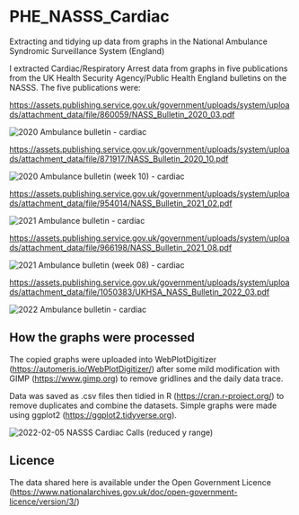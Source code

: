 # PHE_NASSS_Cardiac
Extracting and tidying up data from graphs in the National Ambulance Syndromic Surveillance System (England)

I extracted Cardiac/Respiratory Arrest data from graphs in five publications from the UK Health Security Agency/Public Health England bulletins on the NASSS.
The five publications were:

https://assets.publishing.service.gov.uk/government/uploads/system/uploads/attachment_data/file/860059/NASS_Bulletin_2020_03.pdf

![2020 Ambulance bulletin - cardiac](https://user-images.githubusercontent.com/82215025/152960810-58142619-45ba-41fd-b367-b6cc2e08cb79.png)

https://assets.publishing.service.gov.uk/government/uploads/system/uploads/attachment_data/file/871917/NASS_Bulletin_2020_10.pdf

![2020 Ambulance bulletin (week 10) - cardiac](https://user-images.githubusercontent.com/82215025/154716501-b31ddfe0-72cc-41ab-8c10-c75c50262cb9.png)

https://assets.publishing.service.gov.uk/government/uploads/system/uploads/attachment_data/file/954014/NASS_Bulletin_2021_02.pdf

![2021 Ambulance bulletin - cardiac](https://user-images.githubusercontent.com/82215025/152960850-46ec26b4-e659-4d33-ab98-0dc32be417f5.png)

https://assets.publishing.service.gov.uk/government/uploads/system/uploads/attachment_data/file/966198/NASS_Bulletin_2021_08.pdf

![2021 Ambulance bulletin (week 08) - cardiac](https://user-images.githubusercontent.com/82215025/154716791-53a1569b-601f-4774-97c1-48b5cf25ad12.png)

https://assets.publishing.service.gov.uk/government/uploads/system/uploads/attachment_data/file/1050383/UKHSA_NASS_Bulletin_2022_03.pdf

![2022 Ambulance bulletin - cardiac](https://user-images.githubusercontent.com/82215025/152960899-8edd466f-1125-4a2c-a7bb-66164ef89cd7.png)

## How the graphs were processed
The copied graphs were uploaded into WebPlotDigitizer (https://automeris.io/WebPlotDigitizer/) after some mild modification with GIMP (https://www.gimp.org) to remove  gridlines and the daily data trace.

Data was saved as .csv files then tidied in R (https://cran.r-project.org/) to remove duplicates and combine the datasets.
Simple graphs were made using ggplot2 (https://ggplot2.tidyverse.org).

![2022-02-05 NASSS Cardiac Calls (reduced y range)](https://user-images.githubusercontent.com/82215025/152962172-9dcc230b-cb94-4eb3-ad48-dd210b850f13.png)

## Licence
The data shared here is available under the Open Government Licence (https://www.nationalarchives.gov.uk/doc/open-government-licence/version/3/)
